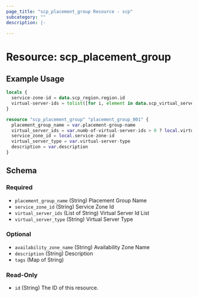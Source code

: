 ```yaml
---
page_title: "scp_placement_group Resource - scp"
subcategory: ""
description: |-
  
---
```


# Resource: scp_placement_group




## Example Usage

```terraform
locals {
  service-zone-id = data.scp_region.region.id
  virtual-server-ids = tolist([for i, element in data.scp_virtual_servers.target_vm.contents : element.virtual_server_id])
}

resource "scp_placement_group" "placement_group_001" {
  placement_group_name = var.placement-group-name
  virtual_server_ids = var.numb-of-virtual-server-ids > 0 ? local.virtual-server-ids : var.virtual-server-ids
  service_zone_id = local.service-zone-id
  virtual_server_type = var.virtual-server-type
  description = var.description
}
```

<!-- schema generated by tfplugindocs -->
## Schema

### Required

- `placement_group_name` (String) Placement Group Name
- `service_zone_id` (String) Service Zone Id
- `virtual_server_ids` (List of String) Virtual Server Id List
- `virtual_server_type` (String) Virtual Server Type

### Optional

- `availability_zone_name` (String) Availability Zone Name
- `description` (String) Description
- `tags` (Map of String)

### Read-Only

- `id` (String) The ID of this resource.
